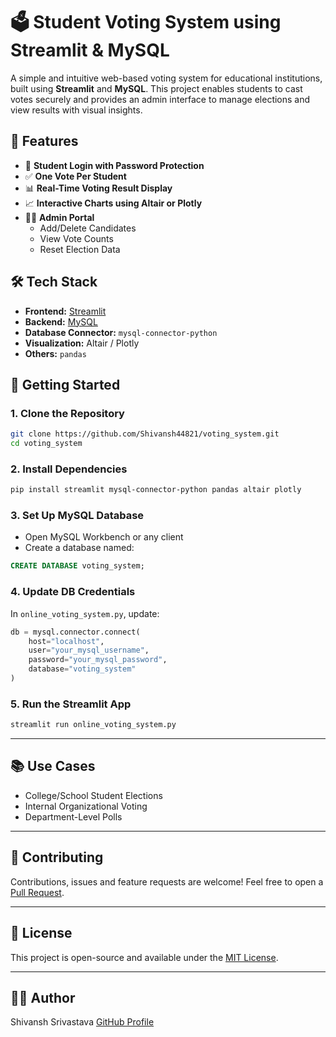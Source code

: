 # 🗳️ Student Voting System using Streamlit & MySQL

A simple and intuitive web-based voting system for educational institutions, built using **Streamlit** and **MySQL**. This project enables students to cast votes securely and provides an admin interface to manage elections and view results with visual insights.

## 📌 Features

- 🔐 **Student Login with Password Protection**
- ✅ **One Vote Per Student**
- 📊 **Real-Time Voting Result Display**
- 📈 **Interactive Charts using Altair or Plotly**
- 🧑‍💼 **Admin Portal**  
  - Add/Delete Candidates  
  - View Vote Counts  
  - Reset Election Data

## 🛠️ Tech Stack

- **Frontend:** [Streamlit](https://streamlit.io/)  
- **Backend:** [MySQL](https://www.mysql.com/)  
- **Database Connector:** `mysql-connector-python`  
- **Visualization:** Altair / Plotly  
- **Others:** `pandas`

## 🚀 Getting Started

### 1. Clone the Repository

```bash
git clone https://github.com/Shivansh44821/voting_system.git
cd voting_system
````

### 2. Install Dependencies
```bash
pip install streamlit mysql-connector-python pandas altair plotly
```

### 3. Set Up MySQL Database

* Open MySQL Workbench or any client
* Create a database named:

```sql
CREATE DATABASE voting_system;
```
### 4. Update DB Credentials

In `online_voting_system.py`, update:

```python
db = mysql.connector.connect(
    host="localhost",
    user="your_mysql_username",
    password="your_mysql_password",
    database="voting_system"
)
```

### 5. Run the Streamlit App

```bash
streamlit run online_voting_system.py
```

---

## 📚 Use Cases

* College/School Student Elections
* Internal Organizational Voting
* Department-Level Polls

---

## 🤝 Contributing

Contributions, issues and feature requests are welcome!
Feel free to open a [Pull Request](https://github.com/Shivansh44821/voting_system/pulls).

---

## 📄 License

This project is open-source and available under the [MIT License](LICENSE).

---

## 👨‍💻 Author

Shivansh Srivastava
[GitHub Profile](https://github.com/Shivansh44821)


